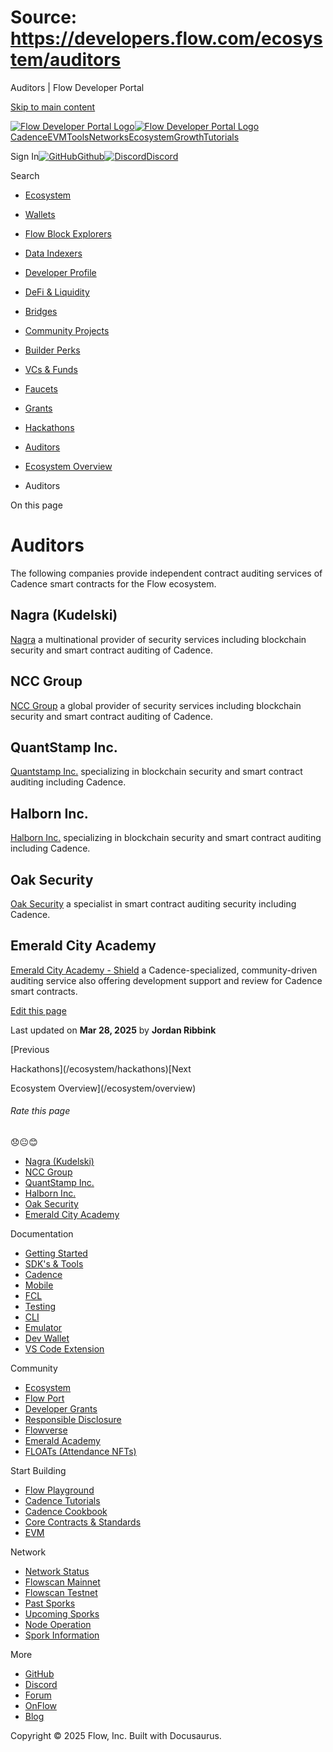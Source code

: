 # Source: https://developers.flow.com/ecosystem/auditors

Auditors | Flow Developer Portal



[Skip to main content](#__docusaurus_skipToContent_fallback)

[![Flow Developer Portal Logo](/img/flow-docs-logo-dark.png)![Flow Developer Portal Logo](/img/flow-docs-logo-light.png)](/)[Cadence](/build/flow)[EVM](/evm/about)[Tools](/tools/clients)[Networks](/networks/flow-networks)[Ecosystem](/ecosystem)[Growth](/growth)[Tutorials](/tutorials)

Sign In[![GitHub]()Github](https://github.com/onflow)[![Discord]()Discord](https://discord.gg/flow)

Search

* [Ecosystem](/ecosystem)
* [Wallets](/ecosystem/wallets)
* [Flow Block Explorers](/ecosystem/block-explorers)
* [Data Indexers](/ecosystem/data-indexers)
* [Developer Profile](/ecosystem/developer-profile)
* [DeFi & Liquidity](/ecosystem/defi-liquidity)
* [Bridges](/ecosystem/bridges)
* [Community Projects](/ecosystem/projects)
* [Builder Perks](/ecosystem/builder-perks)
* [VCs & Funds](/ecosystem/vcs-and-funds)
* [Faucets](/ecosystem/faucets)
* [Grants](/ecosystem/grants)
* [Hackathons](/ecosystem/hackathons)
* [Auditors](/ecosystem/auditors)
* [Ecosystem Overview](/ecosystem/overview)

* Auditors

On this page

# Auditors

The following companies provide independent contract auditing services of Cadence smart contracts for the Flow ecosystem.

## Nagra (Kudelski)[​](#nagra-kudelski "Direct link to Nagra (Kudelski)")

[Nagra](https://www.nagra.com/) a multinational provider of security services including blockchain security and smart contract auditing of Cadence.

## NCC Group[​](#ncc-group "Direct link to NCC Group")

[NCC Group](https://www.nccgroup.com/us/) a global provider of security services including blockchain security and smart contract auditing of Cadence.

## QuantStamp Inc.[​](#quantstamp-inc "Direct link to QuantStamp Inc.")

[Quantstamp Inc.](https://quantstamp.com/) specializing in blockchain security and smart contract auditing including Cadence.

## Halborn Inc.[​](#halborn-inc "Direct link to Halborn Inc.")

[Halborn Inc.](https://www.halborn.com/) specializing in blockchain security and smart contract auditing including Cadence.

## Oak Security[​](#oak-security "Direct link to Oak Security")

[Oak Security](https://www.oaksecurity.io/) a specialist in smart contract auditing security including Cadence.

## Emerald City Academy[​](#emerald-city-academy "Direct link to Emerald City Academy")

[Emerald City Academy - Shield](https://docs.ecdao.org/auditing/shield) a Cadence-specialized, community-driven auditing service also offering development support and review for Cadence smart contracts.

[Edit this page](https://github.com/onflow/docs/tree/main/docs/ecosystem/auditors.md)

Last updated on **Mar 28, 2025** by **Jordan Ribbink**

[Previous

Hackathons](/ecosystem/hackathons)[Next

Ecosystem Overview](/ecosystem/overview)

###### Rate this page

😞😐😊

* [Nagra (Kudelski)](#nagra-kudelski)
* [NCC Group](#ncc-group)
* [QuantStamp Inc.](#quantstamp-inc)
* [Halborn Inc.](#halborn-inc)
* [Oak Security](#oak-security)
* [Emerald City Academy](#emerald-city-academy)

Documentation

* [Getting Started](/build/getting-started/contract-interaction)
* [SDK's & Tools](/tools)
* [Cadence](https://cadence-lang.org/docs/)
* [Mobile](/build/guides/mobile/overview)
* [FCL](/tools/clients/fcl-js)
* [Testing](/build/smart-contracts/testing)
* [CLI](/tools/flow-cli)
* [Emulator](/tools/emulator)
* [Dev Wallet](https://github.com/onflow/fcl-dev-wallet)
* [VS Code Extension](/tools/vscode-extension)

Community

* [Ecosystem](/ecosystem)
* [Flow Port](https://port.onflow.org/)
* [Developer Grants](https://github.com/onflow/developer-grants)
* [Responsible Disclosure](https://flow.com/flow-responsible-disclosure)
* [Flowverse](https://www.flowverse.co/)
* [Emerald Academy](https://academy.ecdao.org/)
* [FLOATs (Attendance NFTs)](https://floats.city/)

Start Building

* [Flow Playground](https://play.flow.com/)
* [Cadence Tutorials](https://cadence-lang.org/docs/tutorial/first-steps)
* [Cadence Cookbook](https://open-cadence.onflow.org)
* [Core Contracts & Standards](/build/core-contracts)
* [EVM](/evm/about)

Network

* [Network Status](https://status.onflow.org/)
* [Flowscan Mainnet](https://flowdscan.io/)
* [Flowscan Testnet](https://testnet.flowscan.io/)
* [Past Sporks](/networks/node-ops/node-operation/past-sporks)
* [Upcoming Sporks](/networks/node-ops/node-operation/upcoming-sporks)
* [Node Operation](/networks/node-ops)
* [Spork Information](/networks/node-ops/node-operation/spork)

More

* [GitHub](https://github.com/onflow)
* [Discord](https://discord.gg/flow)
* [Forum](https://forum.onflow.org/)
* [OnFlow](https://onflow.org/)
* [Blog](https://flow.com/blog)

Copyright © 2025 Flow, Inc. Built with Docusaurus.